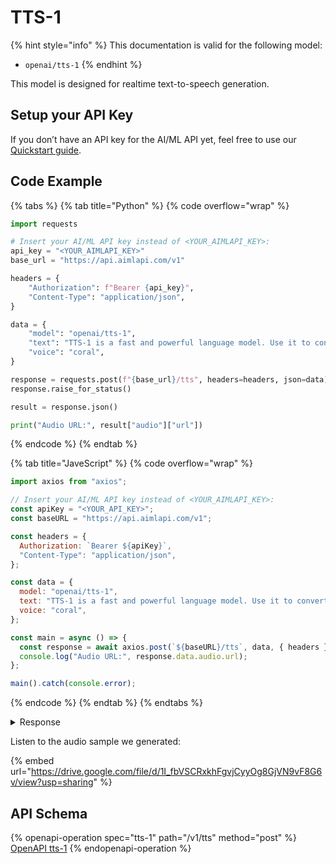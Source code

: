 # TTS-1

{% hint style="info" %}
This documentation is valid for the following model:  &#x20;

* `openai/tts-1`
{% endhint %}

This model is designed for realtime text-to-speech generation.

## Setup your API Key

If you don’t have an API key for the AI/ML API yet, feel free to use our [Quickstart guide](https://docs.aimlapi.com/quickstart/setting-up).

## Code Example

{% tabs %}
{% tab title="Python" %}
{% code overflow="wrap" %}
```python
import requests

# Insert your AI/ML API key instead of <YOUR_AIMLAPI_KEY>:
api_key = "<YOUR_AIMLAPI_KEY>" 
base_url = "https://api.aimlapi.com/v1"

headers = {
    "Authorization": f"Bearer {api_key}",
    "Content-Type": "application/json",
}

data = {
    "model": "openai/tts-1",
    "text": "TTS-1 is a fast and powerful language model. Use it to convert text to natural sounding spoken text.",
    "voice": "coral",
}

response = requests.post(f"{base_url}/tts", headers=headers, json=data)
response.raise_for_status()

result = response.json()

print("Audio URL:", result["audio"]["url"])
```
{% endcode %}
{% endtab %}

{% tab title="JaveScript" %}
{% code overflow="wrap" %}
```javascript
import axios from "axios";

// Insert your AI/ML API key instead of <YOUR_AIMLAPI_KEY>:
const apiKey = "<YOUR_API_KEY>";
const baseURL = "https://api.aimlapi.com/v1";

const headers = {
  Authorization: `Bearer ${apiKey}`,
  "Content-Type": "application/json",
};

const data = {
  model: "openai/tts-1",
  text: "TTS-1 is a fast and powerful language model. Use it to convert text to natural sounding spoken text.",
  voice: "coral",
};

const main = async () => {
  const response = await axios.post(`${baseURL}/tts`, data, { headers });
  console.log("Audio URL:", response.data.audio.url);
};

main().catch(console.error);
```
{% endcode %}
{% endtab %}
{% endtabs %}

<details>

<summary>Response</summary>

{% code overflow="wrap" %}
```
Audio URL: https://cdn.aimlapi.com/generations/hedgehog/1760947046341-221759d0-01bf-4c38-ba7b-1ee80c46609b.mp3
```
{% endcode %}

</details>

Listen to the audio sample we generated:

{% embed url="https://drive.google.com/file/d/1I_fbVSCRxkhFgvjCyyOg8GjVN9vF8G6v/view?usp=sharing" %}

## API Schema

{% openapi-operation spec="tts-1" path="/v1/tts" method="post" %}
[OpenAPI tts-1](https://raw.githubusercontent.com/aimlapi/api-docs/refs/heads/main/docs/api-references/speech-models/OpenAI/tts-1.json)
{% endopenapi-operation %}
